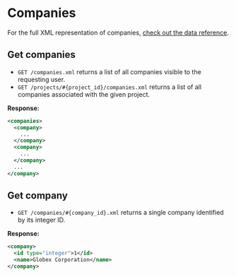 Companies
=========

For the full XML representation of companies, [check out the data reference](https://github.com/37signals/basecamp-classic-api/blob/master/sections/data_reference.md#companies).

Get companies
-------------

* `GET /companies.xml` returns a list of all companies visible to the requesting user.
* `GET /projects/#{project_id}/companies.xml` returns a list of all companies associated with the given project.

**Response:**

``` xml
<companies>
  <company>
    ...
  </company>
  <company>
    ...
  </company>
  ...
</company>
```


Get company
-----------

* `GET /companies/#{company_id}.xml` returns a single company identified by its integer ID.

**Response:**

``` xml
<company>
  <id type="integer">1</id>
  <name>Globex Corporation</name>
</company>
```
